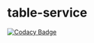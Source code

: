# table-service
[![Codacy Badge](https://api.codacy.com/project/badge/Grade/73347b4252c84b989ba23f2fdb705f8e)](https://app.codacy.com/app/aravindb22/table-service?utm_source=github.com&utm_medium=referral&utm_content=PickleKey/table-service&utm_campaign=Badge_Grade_Dashboard)